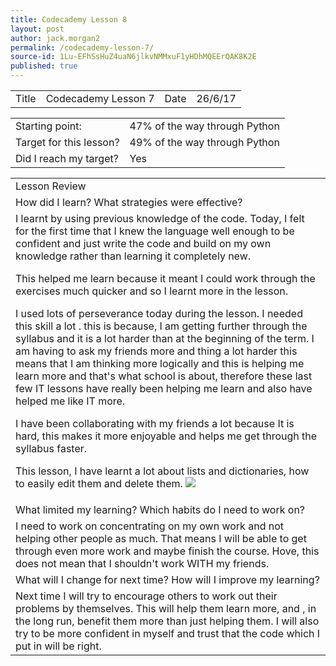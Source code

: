 ```yaml
---
title: Codecademy Lesson 8
layout: post
author: jack.morgan2
permalink: /codecademy-lesson-7/
source-id: 1Lu-EFhSsHuZ4uaN6jlkvNMMxuF1yHDhMQEErQAK8K2E
published: true
---
```

<table>
  <tr>
    <td>Title</td>
    <td>Codecademy Lesson 7</td>
    <td>Date</td>
    <td>26/6/17</td>
  </tr>
</table>


<table>
  <tr>
    <td>Starting point:</td>
    <td>47% of the way through Python </td>
  </tr>
  <tr>
    <td>Target for this lesson?</td>
    <td>49% of the way through Python </td>
  </tr>
  <tr>
    <td>Did I reach my target? 
</td>
    <td>Yes</td>
  </tr>
</table>


<table>
  <tr>
    <td>Lesson Review</td>
  </tr>
  <tr>
    <td>How did I learn? What strategies were effective? </td>
  </tr>
  <tr>
    <td>I learnt by using previous knowledge of the code. Today, I felt for the first time that I knew the language well enough to be confident and just write the code and build on my own knowledge rather than learning it completely new.

This helped me learn because it meant I could work through the exercises much quicker and so I learnt more in the lesson.

I used lots of perseverance today during the lesson. I needed this skill a lot . this is because, I am getting further through the syllabus and it is a lot harder than at the beginning of the term. I am having to ask my friends more and thing a lot harder this means that I am thinking more logically and this is helping me learn more and that's what school is about, therefore these last few IT lessons have really been helping me learn and also have helped me like IT more. 

I have been collaborating with my friends a lot because It is hard, this makes it more enjoyable and helps me get through the syllabus faster.

This lesson, I have learnt a lot about lists and dictionaries, how to easily edit them and delete them.
<img src="https://github.com/jackm245/jackm245.github.io/blob/master/images/lists.png?raw=true">

</td>
  </tr>
  <tr>
    <td>What limited my learning? Which habits do I need to work on? </td>
  </tr>
  <tr>
    <td> I need to work on concentrating on my own work and not helping other people as much. That means I will be able to get through even more work and maybe finish the course. Hove, this does not mean that I shouldn't work WITH my friends.</td>
  </tr>
  <tr>
    <td>What will I change for next time? How will I improve my learning?</td>
  </tr>
  <tr>
    <td>Next time I will try to encourage others to work out their problems by themselves. This will help them learn more, and , in the long run, benefit them more than just helping them. I will also try to be more confident in myself and trust that the code which I put in will be right.</td>
  </tr>
</table>


